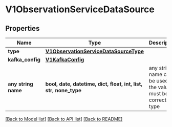 # V1ObservationServiceDataSource


## Properties
Name | Type | Description | Notes
------------ | ------------- | ------------- | -------------
**type** | [**V1ObservationServiceDataSourceType**](V1ObservationServiceDataSourceType.md) |  | [optional] 
**kafka_config** | [**V1KafkaConfig**](V1KafkaConfig.md) |  | [optional] 
**any string name** | **bool, date, datetime, dict, float, int, list, str, none_type** | any string name can be used but the value must be the correct type | [optional]

[[Back to Model list]](../README.md#documentation-for-models) [[Back to API list]](../README.md#documentation-for-api-endpoints) [[Back to README]](../README.md)


